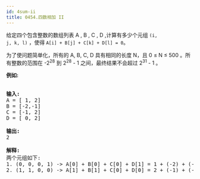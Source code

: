 ```yaml
---
id: 4sum-ii
title: 0454.四数相加 II
---
```

给定四个包含整数的数组列表 A , B , C , D ,计算有多少个元组 <code>(i, j, k, l)</code> ，使得 <code>A[i] + B[j] + C[k] + D[l] = 0</code>。

为了使问题简单化，所有的 A, B, C, D 具有相同的长度 N，且 0 ≤ N ≤ 500 。所有整数的范围在 -2<sup>28</sup> 到 2<sup>28</sup> - 1 之间，最终结果不会超过 2<sup>31</sup> - 1 。

**例如:**


<pre><br/><strong>输入:</strong><br/>A = [ 1, 2]<br/>B = [-2,-1]<br/>C = [-1, 2]<br/>D = [ 0, 2]<br/><br/><strong>输出:</strong><br/>2<br/><br/><strong>解释:</strong><br/>两个元组如下:<br/>1. (0, 0, 0, 1) -&gt; A[0] + B[0] + C[0] + D[1] = 1 + (-2) + (-1) + 2 = 0<br/>2. (1, 1, 0, 0) -&gt; A[1] + B[1] + C[0] + D[0] = 2 + (-1) + (-1) + 0 = 0<br/></pre>


